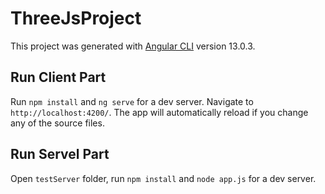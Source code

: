 # ThreeJsProject

This project was generated with [Angular CLI](https://github.com/angular/angular-cli) version 13.0.3.

## Run Client Part

Run `npm install` and `ng serve` for a dev server. Navigate to `http://localhost:4200/`. The app will automatically reload if you change any of the source files.

## Run Servel Part

Open `testServer` folder, run `npm install` and `node app.js` for a dev server.


